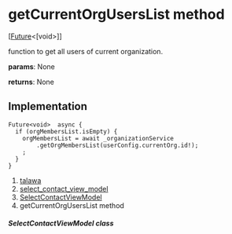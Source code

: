 
<div>

# getCurrentOrgUsersList method

</div>


[[Future](https://api.flutter.dev/flutter/dart-core/Future-class.html)\<[void\>]]




function to get all users of current organization.

**params**: None

**returns**: None



## Implementation

``` language-dart
Future<void>  async {
  if (orgMembersList.isEmpty) {
    orgMembersList = await _organizationService
        .getOrgMembersList(userConfig.currentOrg.id!);
    ;
  }
}
```







1.  [talawa](../../index.md)
2.  [select_contact_view_model](../../view_model_after_auth_view_models_chat_view_models_select_contact_view_model/)
3.  [SelectContactViewModel](../../view_model_after_auth_view_models_chat_view_models_select_contact_view_model/SelectContactViewModel-class.md)
4.  getCurrentOrgUsersList method

##### SelectContactViewModel class







